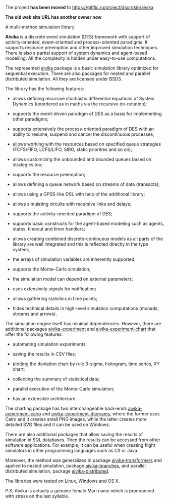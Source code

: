 The project **has been moved** to https://gitflic.ru/project/dsorokin/aivika

**The old web site URL has another owner now**

A multi-method simulation library

**Aivika** is a discrete event simulation (DES) framework with support of activity-oriented, 
event-oriented and process-oriented paradigms. It supports resource preemption and other 
improved simulation techniques. There is also a partial support of system dynamics and
agent-based modelling. All the complexity is hidden under easy-to-use computations.

The represented [aivika](http://hackage.haskell.org/package/aivika) package is a basic 
simulation library optimized for sequential execution.
There are also packages for nested and parallel distributed simulation.
All they are licensed under BSD3.

The library has the following features:

* allows defining recursive stochastic differential equations of 
  System Dynamics (unordered as in maths via the recursive do-notation);

* supports the event-driven paradigm of DES as a basis
  for implementing other paradigms;

* supports extensively the process-oriented paradigm of DES
  with an ability to resume, suspend and cancel 
  the discontinuous processes;

* allows working with the resources based on specified queue strategies 
  (FCFS/FIFO, LCFS/LIFO, SIRO, static priorities and so on);

* allows customizing the unbounded and bounded queues based on strategies too;

* supports the resource preemption;

* allows defining a queue network based on streams of data (transacts);

* allows using a GPSS-like DSL with help of the additional library;

* allows simulating circuits with recursive links and delays;

* supports the activity-oriented paradigm of DES;

* supports basic constructs for the agent-based modeling such as 
  agents, states, timeout and timer handlers;

* allows creating combined discrete-continuous models as all parts
  of the library are well integrated and this is reflected directly in
  the type system;

* the arrays of simulation variables are inherently supported;

* supports the Monte-Carlo simulation;

* the simulation model can depend on external parameters;

* uses extensively signals for notification;

* allows gathering statistics in time points;

* hides technical details in high-level simulation computations
  (monads, streams and arrows).

The simulation engine itself has minimal dependencies. 
However, there are additional packages 
[aivika-experiment](http://hackage.haskell.org/package/aivika-experiment) 
and [aivika-experiment-chart](http://hackage.haskell.org/package/aivika-experiment-chart) 
that offer the following features:

* automating simulation experiments;

* saving the results in CSV files;

* plotting the deviation chart by rule 3-sigma, histogram, 
  time series, XY chart;

* collecting the summary of statistical data;

* parallel execution of the Monte-Carlo simulation;

* has an extensible architecture.

The charting package has two interchangeable back-ends 
[aivika-experiment-cairo](http://hackage.haskell.org/package/aivika-experiment-cairo) 
and [aivika-experiment-diagrams](http://hackage.haskell.org/package/aivika-experiment-diagrams),
where the former uses Cairo and it creates small PNG images, while the latter
creates more detailed SVG files and it can be used on Windows.

There are also additional packages that allow saving the results of simulation 
in SQL databases. Then the results can be accessed from other software applications.
For example, it can be useful when creating flight simulators in other programming languages
such as C\# or Java.

Moreover, the method was generalized in package 
[aivika-transformers](http://hackage.haskell.org/package/aivika-transformers) and applied to 
nested simulation, package [aivika-branches](http://hackage.haskell.org/package/aivika-branches), 
and parallel distributed simulation, 
package [aivika-distributed](http://hackage.haskell.org/package/aivika-distributed). 

The libraries were tested on Linux, Windows and OS X.

P.S. Aivika is actually a genuine female Mari name which is pronounced with stress on the last syllable.
